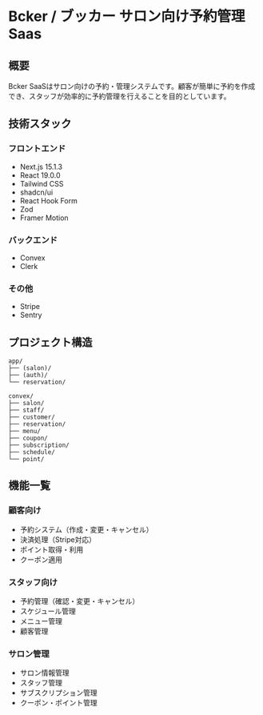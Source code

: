 # Bcker / ブッカー サロン向け予約管理Saas

## 概要

Bcker SaaSはサロン向けの予約・管理システムです。顧客が簡単に予約を作成でき、スタッフが効率的に予約管理を行えることを目的としています。

## 技術スタック

### フロントエンド
- Next.js 15.1.3
- React 19.0.0
- Tailwind CSS
- shadcn/ui
- React Hook Form
- Zod
- Framer Motion

### バックエンド
- Convex
- Clerk

### その他
- Stripe
- Sentry

## プロジェクト構造

```
app/
├── (salon)/
├── (auth)/
└── reservation/

convex/
├── salon/
├── staff/
├── customer/
├── reservation/
├── menu/
├── coupon/
├── subscription/
├── schedule/
└── point/
```

## 機能一覧

### 顧客向け
- 予約システム（作成・変更・キャンセル）
- 決済処理（Stripe対応）
- ポイント取得・利用
- クーポン適用

### スタッフ向け
- 予約管理（確認・変更・キャンセル）
- スケジュール管理
- メニュー管理
- 顧客管理

### サロン管理
- サロン情報管理
- スタッフ管理
- サブスクリプション管理
- クーポン・ポイント管理

